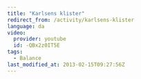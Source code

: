 ```yaml
---
title: "Karlsens klister"
redirect_from: /activity/karlsens-klister
language: da
video:
  provider: youtube
  id: -QBx2z0IT5E
tags:
  - Balance
last_modified_at: 2013-02-15T09:27:56Z
---
```




